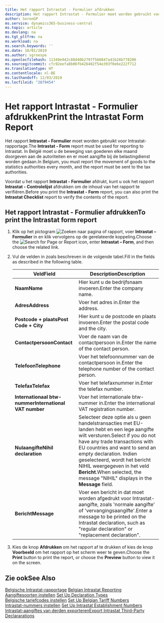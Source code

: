 ```yaml
---
title: Het rapport Intrastat - Formulier afdrukken
description: Het rapport Intrastat - Formulier moet worden gebruikt voor Intrastat-rapportage. In België moet u de beweging van goederen elke maand doorgeven aan de autoriteiten en er moet aangifte bij de belastingdienst worden gedaan.
author: SorenGP
ms.service: dynamics365-business-central
ms.topic: article
ms.devlang: na
ms.tgt_pltfrm: na
ms.workload: na
ms.search.keywords: ''
ms.date: 10/01/2019
ms.author: sgroespe
ms.openlocfilehash: 11349e942c88d40b2797f568847a41b28b778206
ms.sourcegitcommit: cfc92eefa8b06fb426482f54e393f0e6e222f712
ms.translationtype: HT
ms.contentlocale: nl-BE
ms.lasthandoff: 12/03/2019
ms.locfileid: "2879454"
---
```

# <a name="print-the-intrastat-form-report"></a><span data-ttu-id="70c12-104">Het rapport Intrastat - Formulier afdrukken</span><span class="sxs-lookup"><span data-stu-id="70c12-104">Print the Intrastat Form Report</span></span>
<span data-ttu-id="70c12-105">Het rapport **Intrastat - Formulier** moet worden gebruikt voor Intrastat-rapportage.</span><span class="sxs-lookup"><span data-stu-id="70c12-105">The **Intrastat - Form** report must be used for reporting to Intrastat.</span></span> <span data-ttu-id="70c12-106">In België moet u de beweging van goederen elke maand doorgeven aan de autoriteiten en er moet aangifte bij de belastingdienst worden gedaan.</span><span class="sxs-lookup"><span data-stu-id="70c12-106">In Belgium, you must report the movement of goods to the statistics authorities every month, and the report must be sent to the tax authorities.</span></span>  

<span data-ttu-id="70c12-107">Voordat u het rapport **Intrastat - Formulier** afdrukt, kunt u ook het rapport **Intrastat - Controlelijst** afdrukken om de inhoud van het rapport te verifiëren.</span><span class="sxs-lookup"><span data-stu-id="70c12-107">Before you print the **Intrastat - Form** report, you can also print the **Intrastat Checklist** report to verify the contents of the report.</span></span>  

## <a name="to-print-the-intrastat-form-report"></a><span data-ttu-id="70c12-108">Het rapport Intrastat - Formulier afdrukken</span><span class="sxs-lookup"><span data-stu-id="70c12-108">To print the Intrastat form report</span></span>  

1.  <span data-ttu-id="70c12-109">Klik op het pictogram ![Zoeken naar pagina of rapport](../../media/ui-search/search_small.png "Het pictogram Zoeken naar pagina of rapport"), voer **Intrastat – Formulier** in en klik vervolgens op de gerelateerde koppeling.</span><span class="sxs-lookup"><span data-stu-id="70c12-109">Choose the ![Search for Page or Report](../../media/ui-search/search_small.png "Search for Page or Report icon") icon, enter **Intrastat – Form**, and then choose the related link.</span></span>  
2.  <span data-ttu-id="70c12-110">Vul de velden in zoals beschreven in de volgende tabel.</span><span class="sxs-lookup"><span data-stu-id="70c12-110">Fill in the fields as described in the following table.</span></span>  

    |<span data-ttu-id="70c12-111">Veld</span><span class="sxs-lookup"><span data-stu-id="70c12-111">Field</span></span>|<span data-ttu-id="70c12-112">Description</span><span class="sxs-lookup"><span data-stu-id="70c12-112">Description</span></span>|  
    |---------------------------------|---------------------------------------|  
    |<span data-ttu-id="70c12-113">**Naam**</span><span class="sxs-lookup"><span data-stu-id="70c12-113">**Name**</span></span>|<span data-ttu-id="70c12-114">Hier kunt u de bedrijfsnaam invoeren.</span><span class="sxs-lookup"><span data-stu-id="70c12-114">Enter the company name.</span></span>|  
    |<span data-ttu-id="70c12-115">**Adres**</span><span class="sxs-lookup"><span data-stu-id="70c12-115">**Address**</span></span>|<span data-ttu-id="70c12-116">Voer het adres in.</span><span class="sxs-lookup"><span data-stu-id="70c12-116">Enter the address.</span></span>|  
    |<span data-ttu-id="70c12-117">**Postcode + plaats**</span><span class="sxs-lookup"><span data-stu-id="70c12-117">**Post Code + City**</span></span>|<span data-ttu-id="70c12-118">Hier kunt u de postcode en plaats invoeren.</span><span class="sxs-lookup"><span data-stu-id="70c12-118">Enter the postal code and the city.</span></span>|  
    |<span data-ttu-id="70c12-119">**Contactpersoon**</span><span class="sxs-lookup"><span data-stu-id="70c12-119">**Contact**</span></span>|<span data-ttu-id="70c12-120">Voer de naam van de contactpersoon in.</span><span class="sxs-lookup"><span data-stu-id="70c12-120">Enter the name of the contact person.</span></span>|  
    |<span data-ttu-id="70c12-121">**Telefoon**</span><span class="sxs-lookup"><span data-stu-id="70c12-121">**Telephone**</span></span>|<span data-ttu-id="70c12-122">Voer het telefoonnummer van de contactpersoon in.</span><span class="sxs-lookup"><span data-stu-id="70c12-122">Enter the telephone number of the contact person.</span></span>|  
    |<span data-ttu-id="70c12-123">**Telefax**</span><span class="sxs-lookup"><span data-stu-id="70c12-123">**Telefax**</span></span>|<span data-ttu-id="70c12-124">Voer het telefaxnummer in.</span><span class="sxs-lookup"><span data-stu-id="70c12-124">Enter the telefax number.</span></span>|  
    |<span data-ttu-id="70c12-125">**Internationaal btw-nummer**</span><span class="sxs-lookup"><span data-stu-id="70c12-125">**International VAT number**</span></span>|<span data-ttu-id="70c12-126">Voer het internationale btw-nummer in.</span><span class="sxs-lookup"><span data-stu-id="70c12-126">Enter the international VAT registration number.</span></span>|  
    |<span data-ttu-id="70c12-127">**Nulaangifte**</span><span class="sxs-lookup"><span data-stu-id="70c12-127">**Nihil declaration**</span></span>|<span data-ttu-id="70c12-128">Selecteer deze optie als u geen handelstransacties met EU-landen hebt en een lege aangifte wilt versturen.</span><span class="sxs-lookup"><span data-stu-id="70c12-128">Select if you do not have any trade transactions with EU countries and want to send an empty declaration.</span></span> <span data-ttu-id="70c12-129">Indien geselecteerd, wordt het bericht NIHIL weergegeven in het veld **Bericht**.</span><span class="sxs-lookup"><span data-stu-id="70c12-129">When selected, the message "NIHIL" displays in the **Message** field.</span></span>|  
    |<span data-ttu-id="70c12-130">**Bericht**</span><span class="sxs-lookup"><span data-stu-id="70c12-130">**Message**</span></span>|<span data-ttu-id="70c12-131">Voer een bericht in dat moet worden afgedrukt voor Intrastat-aangifte, zoals 'normale aangifte' of 'vervangingsaangifte'.</span><span class="sxs-lookup"><span data-stu-id="70c12-131">Enter a message to be printed on the Intrastat declaration, such as "regular declaration" or "replacement declaration".</span></span>|  

3.  <span data-ttu-id="70c12-132">Kies de knop **Afdrukken** om het rapport af te drukken of kies de knop **Voorbeeld** om het rapport op het scherm weer te geven.</span><span class="sxs-lookup"><span data-stu-id="70c12-132">Choose the **Print** button to print the report, or choose the **Preview** button to view it on the screen.</span></span>  

## <a name="see-also"></a><span data-ttu-id="70c12-133">Zie ook</span><span class="sxs-lookup"><span data-stu-id="70c12-133">See Also</span></span>  
 <span data-ttu-id="70c12-134">[Belgische Intrastat-rapportage](belgian-intrastat-reporting.md) </span><span class="sxs-lookup"><span data-stu-id="70c12-134">[Belgian Intrastat Reporting](belgian-intrastat-reporting.md) </span></span>  
 <span data-ttu-id="70c12-135">[Aangiftesoorten instellen](how-to-set-up-declaration-types.md) </span><span class="sxs-lookup"><span data-stu-id="70c12-135">[Set Up Declaration Types](how-to-set-up-declaration-types.md) </span></span>  
 <span data-ttu-id="70c12-136">[Belgische tariefcodes instellen](how-to-set-up-belgian-tariff-numbers.md) </span><span class="sxs-lookup"><span data-stu-id="70c12-136">[Set Up Belgian Tariff Numbers](how-to-set-up-belgian-tariff-numbers.md) </span></span>  
 <span data-ttu-id="70c12-137">[Intrastat-nummers instellen](how-to-set-up-intrastat-establishment-numbers.md) </span><span class="sxs-lookup"><span data-stu-id="70c12-137">[Set Up Intrastat Establishment Numbers](how-to-set-up-intrastat-establishment-numbers.md) </span></span>  
 [<span data-ttu-id="70c12-138">Intrastat-aangiftes van derden exporteren</span><span class="sxs-lookup"><span data-stu-id="70c12-138">Export Intrastat Third-Party Declararations</span></span>](how-to-export-intrastat-third-party-declararations.md)
